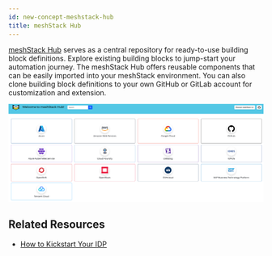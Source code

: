```yaml
---
id: new-concept-meshstack-hub
title: meshStack Hub
---
```


[meshStack Hub](https://hub.meshcloud.io/all) serves as a central repository for ready-to-use building block definitions. Explore existing building blocks to jump-start your automation journey. The meshStack Hub offers reusable components that can be easily imported into your meshStack environment. You can also clone building block definitions to your own GitHub or GitLab account for customization and extension.

![meshStack Hub Concept Diagram](./assets/new_concept/concept_meshStack_Hub.png)

## Related Resources

- [How to Kickstart Your IDP](new-guide-how-to-kickstart-your-IDP.md)